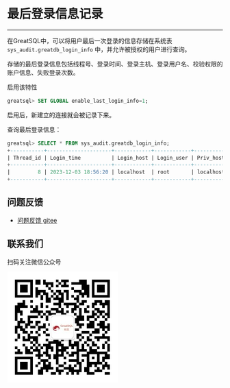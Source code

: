 # 最后登录信息记录
---

在GreatSQL中，可以将用户最后一次登录的信息存储在系统表 `sys_audit.greatdb_login_info` 中，并允许被授权的用户进行查询。

存储的最后登录信息包括线程号、登录时间、登录主机、登录用户名、校验权限的账户信息、失败登录次数。

启用该特性
```sql
greatsql> SET GLOBAL enable_last_login_info=1;
```

启用后，新建立的连接就会被记录下来。

查询最后登录信息：
```sql
greatsql> SELECT * FROM sys_audit.greatdb_login_info;
+-----------+---------------------+------------+------------+-----------+-----------+--------------+
| Thread_id | Login_time          | Login_host | Login_user | Priv_host | Priv_user | Failed_times |
+-----------+---------------------+------------+------------+-----------+-----------+--------------+
|         8 | 2023-12-03 18:56:20 | localhost  | root       | localhost | root      |            0 |
+-----------+---------------------+------------+------------+-----------+-----------+--------------+
```


**问题反馈**
---
- [问题反馈 gitee](https://gitee.com/GreatSQL/GreatSQL-Manual/issues)


**联系我们**
---

扫码关注微信公众号

![greatsql-wx](../greatsql-wx.jpg)
